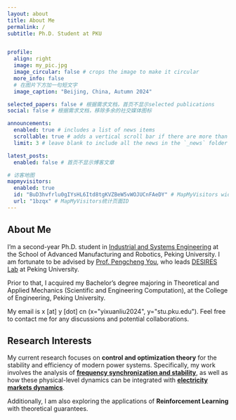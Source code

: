 ```yaml
---
layout: about
title: About Me
permalink: /
subtitle: Ph.D. Student at PKU


profile:
  align: right
  image: my_pic.jpg
  image_circular: false # crops the image to make it circular
  more_info: false
  # 在图片下方加一句短文字
  image_caption: "Beijing, China, Autumn 2024"

selected_papers: false # 根据需求文档，首页不显示selected publications
social: false # 根据需求文档，移除多余的社交媒体图标

announcements:
  enabled: true # includes a list of news items
  scrollable: true # adds a vertical scroll bar if there are more than 3 news items
  limit: 3 # leave blank to include all the news in the `_news` folder

latest_posts:
  enabled: false # 首页不显示博客文章

# 访客地图
mapmyvisitors:
  enabled: true
  id: "BuD3hvfrlu0gIYsHL6Itd8tgKVZBeW5vWOJUCnFAeDY" # MapMyVisitors widget ID
  url: "1bzqx" # MapMyVisitors统计页面ID
---
```


## About Me

I’m a second-year Ph.D. student in [Industrial and Systems Engineering](https://www.coe.pku.edu.cn/graduate/10373.html?_isa=1) at the School of Advanced Manufacturing and Robotics, Peking University. I am fortunate to be advised by [Prof. Pengcheng You](https://pengcheng-you.github.io/desires-lab/people.html), who leads [DESIRES Lab](https://pengcheng-you.github.io/desires-lab/) at Peking University. 

Prior to that, I acquired my Bachelor’s degree majoring in Theoretical and Applied Mechanics (Scientific and Engineering Computation), at the College of Engineering, Peking University. 

My email is x [at] y [dot] cn (x="yixuanliu2024", y="stu.pku.edu"). Feel free to contact me for any discussions and potential collaborations.

## Research Interests
My current research focuses on **control and optimization theory** for the stability and efficiency of modern power systems. Specifically, my work involves the analysis of **[frequency synchronization and stability](https://en.wikipedia.org/wiki/Utility_frequency)**, as well as how these physical-level dynamics can be integrated with **[electricity markets dynamics](https://arxiv.org/abs/2112.05811)**. 

Additionally, I am also exploring the applications of **Reinforcement Learning** with theoretical guarantees. 

<!-- ## Education Background

- **Ph.D. in Industrial and Systems Engineering** - Peking University (2020-2024)
- **M.S. in Artificial Intelligence** - Peking University (2018-2020)  
- **B.S. in Theoretical and Applied Mechanics** - Peking University (2014-2018) -->

<!-- ## Contact

如果您对我的研究感兴趣，或希望进行学术合作，欢迎通过以下方式联系我：

- **邮箱**：liuyixuan@example.com
- **办公室**：计算机学院 A301
- **研究方向讨论**：欢迎预约面谈 -->

<!-- 我很乐意与同行研究者、学生以及对人工智能感兴趣的朋友们交流学术想法和研究心得。 -->


<!-- [def]: https://pengcheng-you.github.io/desires-lab/ -->